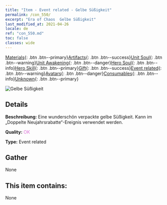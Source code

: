 ```yaml
---
title: "Item - Event related - Gelbe Süßigkeit"
permalink: /con_550/
excerpt: "Era of Chaos  Gelbe Süßigkeit"
last_modified_at: 2021-04-26
locale: de
ref: "con_550.md"
toc: false
classes: wide
---
```

 [Materials](/ItemsDE/){: .btn .btn--primary}[Artifacts](/ItemsDE/Artifacts/){: .btn .btn--success}[Unit Soul](/ItemsDE/UnitSoul/){: .btn .btn--warning}[Unit Awakening](/ItemsDE/UnitAwakening/){: .btn .btn--danger}[Hero Soul](/ItemsDE/HeroSoul/){: .btn .btn--info}[Hero Skill](/ItemsDE/HeroSkill/){: .btn .btn--primary}[Gift](/ItemsDE/Gift/){: .btn .btn--success}[Event related](/ItemsDE/Events/){: .btn .btn--warning}[Avatars](/ItemsDE/Avatars/){: .btn .btn--danger}[Consumables](/ItemsDE/Consumables/){: .btn .btn--info}[Unknown](/ItemsDE/Unknown/){: .btn .btn--primary}

 ![Gelbe Süßigkeit](/images/t/i_10036.png)

## Details
 **Beschreibung:** Eine wunderschön verpackte gelbe Süßigkeit. Kann im „Doppelte Neujahrsrabatte“-Ereignis verwendet werden.

 **Quality:** <span style="color: #DA70D6">OK</span>

 **Type:** Event related

## Gather

  None

## This item contains:

  None

